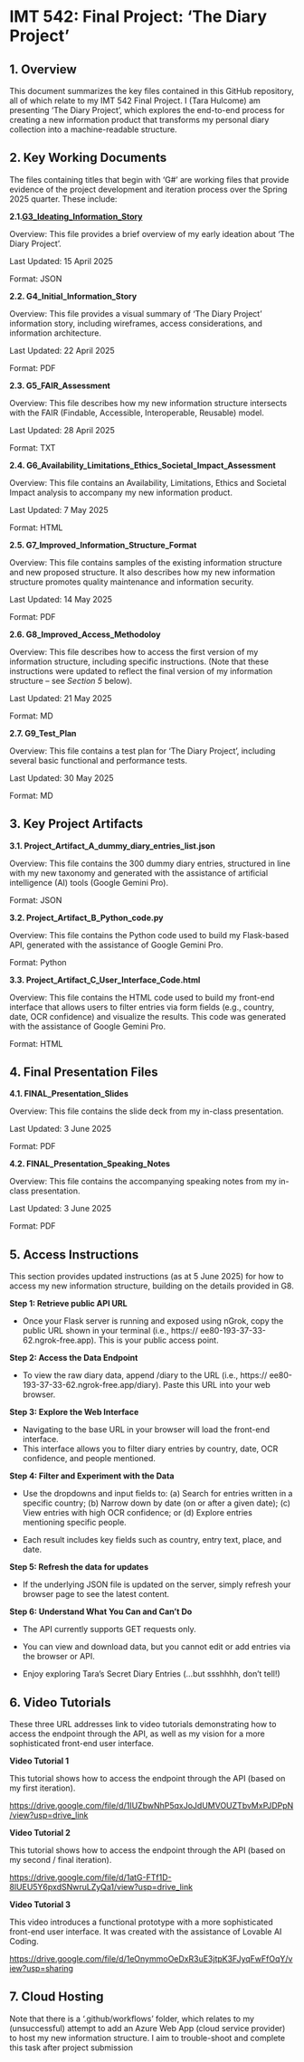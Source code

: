 # **IMT 542: Final Project: ‘The Diary Project’**

## **1. Overview**

This document summarizes the key files contained in this GitHub repository, all of which relate to my IMT 542 Final Project. I (Tara Hulcome) am presenting ‘The Diary Project’, which explores the end-to-end process for creating a new information product that transforms my personal diary collection into a machine-readable structure.

## **2. Key Working Documents**

The files containing titles that begin with ‘G#’ are working files that provide evidence of the project development and iteration process over the Spring 2025 quarter. These include:

**2.1.[G3_Ideating_Information_Story](2.1_G3_Ideating_Information_Story.json)**

Overview: This file provides a brief overview of my early ideation about ‘The Diary Project’.

Last Updated: 15 April 2025

Format: JSON

**2.2. G4_Initial_Information_Story**

Overview: This file provides a visual summary of ‘The Diary Project’ information story, including wireframes, access considerations, and information architecture.

Last Updated: 22 April 2025

Format: PDF

**2.3. G5_FAIR_Assessment**

Overview: This file describes how my new information structure intersects with the FAIR (Findable, Accessible, Interoperable, Reusable) model. 

Last Updated: 28 April 2025

Format: TXT

**2.4. G6_Availability_Limitations_Ethics_Societal_Impact_Assessment**

Overview: This file contains an Availability, Limitations, Ethics and Societal Impact analysis to accompany my new information product.

Last Updated: 7 May 2025

Format: HTML

**2.5. G7_Improved_Information_Structure_Format**

Overview: This file contains samples of the existing information structure and new proposed structure. It also describes how my new information structure promotes quality maintenance and information security.

Last Updated: 14 May 2025

Format: PDF

**2.6. G8_Improved_Access_Methodoloy**

Overview: This file describes how to access the first version of my information structure, including specific instructions. (Note that these instructions were updated to reflect the final version of my information structure – see *Section 5* below).

Last Updated: 21 May 2025

Format: MD

**2.7. G9_Test_Plan**

Overview: This file contains a test plan for ‘The Diary Project’, including several basic functional and performance tests.

Last Updated: 30 May 2025

Format: MD

## **3. Key Project Artifacts**

**3.1. Project_Artifact_A_dummy_diary_entries_list.json**

Overview: This file contains the 300 dummy diary entries, structured in line with my new taxonomy and generated with the assistance of artificial intelligence (AI) tools (Google Gemini Pro).

Format: JSON

**3.2. Project_Artifact_B_Python_code.py**

Overview: This file contains the Python code used to build my Flask-based API, generated with the assistance of Google Gemini Pro.

Format: Python

**3.3. Project_Artifact_C_User_Interface_Code.html**

Overview: This file contains the HTML code used to build my front-end interface that allows users to filter entries via form fields (e.g., country, date, OCR confidence) and visualize the results. This code was generated with the assistance of Google Gemini Pro.

Format: HTML

## **4. Final Presentation Files**

**4.1. FINAL_Presentation_Slides**

Overview: This file contains the slide deck from my in-class presentation.

Last Updated: 3 June 2025

Format: PDF

**4.2. FINAL_Presentation_Speaking_Notes**

Overview: This file contains the accompanying speaking notes from my in-class presentation.

Last Updated: 3 June 2025

Format: PDF

## **5. Access Instructions**

This section provides updated instructions (as at 5 June 2025) for how to access my new information structure, building on the details provided in G8.

**Step 1: Retrieve public API URL**

-	Once your Flask server is running and exposed using nGrok, copy the public URL shown in your terminal (i.e., https:// ee80-193-37-33-62.ngrok-free.app). This is your public access point.

**Step 2: Access the Data Endpoint**

-	To view the raw diary data, append /diary to the URL (i.e., https:// ee80-193-37-33-62.ngrok-free.app/diary). Paste this URL into your web browser.

**Step 3: Explore the Web Interface**

-	Navigating to the base URL in your browser will load the front-end interface.
-	This interface allows you to filter diary entries by country, date, OCR confidence, and people mentioned.

**Step 4: Filter and Experiment with the Data**

-	Use the dropdowns and input fields to: (a) Search for entries written in a specific country; (b) Narrow down by date (on or after a given date); (c) View entries with high OCR confidence; or (d) Explore entries mentioning specific people.

-	Each result includes key fields such as country, entry text, place, and date.

**Step 5: Refresh the data for updates**

-	If the underlying JSON file is updated on the server, simply refresh your browser page to see the latest content.

**Step 6: Understand What You Can and Can’t Do**

-	The API currently supports GET requests only.

-	You can view and download data, but you cannot edit or add entries via the browser or API.

-	Enjoy exploring Tara’s Secret Diary Entries (…but ssshhhh, don’t tell!)

## **6. Video Tutorials**

These three URL addresses link to video tutorials demonstrating how to access the endpoint through the API, as well as my vision for a more sophisticated front-end user interface.

**Video Tutorial 1**

This tutorial shows how to access the endpoint through the API (based on my first iteration).

https://drive.google.com/file/d/1IUZbwNhP5qxJoJdUMVOUZTbvMxPJDPpN/view?usp=drive_link

**Video Tutorial 2**

This tutorial shows how to access the endpoint through the API (based on my second / final iteration).

https://drive.google.com/file/d/1atG-FTf1D-8lUEU5Y6pxdSNwruLZyQa1/view?usp=drive_link

**Video Tutorial 3**

This video introduces a functional prototype with a more sophisticated front-end user interface. It was created with the assistance of Lovable AI Coding.

https://drive.google.com/file/d/1eOnymmoOeDxR3uE3jtpK3FJyqFwFfOqY/view?usp=sharing 

## **7. Cloud Hosting**

Note that there is a ‘.github/workflows’ folder, which relates to my (unsuccessful) attempt to add an Azure Web App (cloud service provider) to host my new information structure. I aim to trouble-shoot and complete this task after project submission
